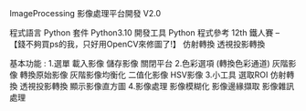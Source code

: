 ImageProcessing 影像處理平台開發 V2.0


程式語言 Python
套件 Python3.10
開發工具 Python
程式參考
12th 鐵人賽 – 【錢不夠買ps的我，只好用OpenCV來修圖了!】
仿射轉換
透視投影轉換

基本功能 :
1.選單
  載入影像 
  儲存影像
  關閉平台
2.色彩選項 (轉換色彩通道)
  灰階影像
  轉換原始影像
  灰階影像均衡化
  二值化影像
  HSV影像
3.小工具
  選取ROI
  仿射轉換
  透視投影轉換
  顯示影像直方圖
4.影像處理
  影像模糊化
  影像邊緣擷取
  影像雜訊處理

